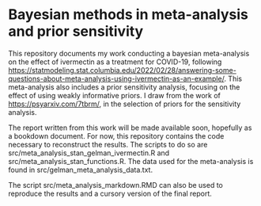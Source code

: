 # Bayesian methods in meta-analysis and prior sensitivity

This repository documents my work conducting a bayesian meta-analysis on the effect of ivermectin as a treatment for COVID-19,
following https://statmodeling.stat.columbia.edu/2022/02/28/answering-some-questions-about-meta-analysis-using-ivermectin-as-an-example/. 
This meta-analysis also includes a prior sensitivity analysis, focusing on the effect of using weakly informative priors.
I draw from the work of https://psyarxiv.com/7tbrm/, in the selection of priors for the sensitivity analysis.

The report written from this work will be made available soon, hopefully as a bookdown document. For now, this repository contains the code necessary
to reconstruct the results. The scripts to do so are src/meta_analysis_stan_gelman_ivermectin.R and src/meta_analysis_stan_functions.R. The data used for 
the meta-analysis is found in src/gelman_meta_analysis_data.txt.

The script src/meta_analysis_markdown.RMD can also be used to reproduce the results and a cursory version of the final report.

